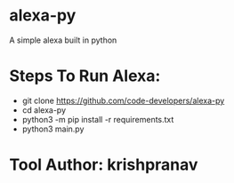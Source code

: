 # alexa-py
A simple alexa built in python

# Steps To Run Alexa:
- git clone https://github.com/code-developers/alexa-py
- cd alexa-py
- python3 -m pip install -r requirements.txt
- python3 main.py

# Tool Author: krishpranav